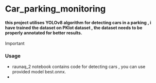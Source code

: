 # Car_parking_monitoring
#### this project utilises YOLOv8 algorithm for detecting cars in a parking , i have trained the dataset on PKlot dataset , the dataset needs to be properly annotated for better results.
> [!IMPORTANT]
> ### Usage
>  - raunaq_2 notebook contains code for detecting cars , you can use provided model best.onnx.
>  - 
